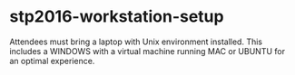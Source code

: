 # stp2016-workstation-setup
Attendees must bring a laptop with Unix environment installed. This includes a WINDOWS with a virtual machine running MAC or UBUNTU for an optimal experience.

